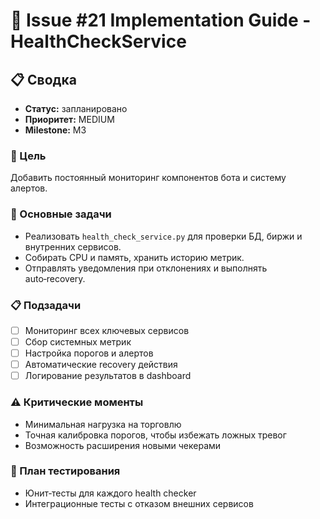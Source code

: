 # 🚀 Issue #21 Implementation Guide - HealthCheckService

## 📋 Сводка
- **Статус:** запланировано
- **Приоритет:** MEDIUM
- **Milestone:** M3

### 🎯 Цель
Добавить постоянный мониторинг компонентов бота и систему алертов.

### 🔧 Основные задачи
- Реализовать `health_check_service.py` для проверки БД, биржи и внутренних сервисов.
- Собирать CPU и память, хранить историю метрик.
- Отправлять уведомления при отклонениях и выполнять auto‑recovery.

### 📋 Подзадачи
- [ ] Мониторинг всех ключевых сервисов
- [ ] Сбор системных метрик
- [ ] Настройка порогов и алертов
- [ ] Автоматические recovery действия
- [ ] Логирование результатов в dashboard

### ⚠️ Критические моменты
- Минимальная нагрузка на торговлю
- Точная калибровка порогов, чтобы избежать ложных тревог
- Возможность расширения новыми чекерами

### 🧪 План тестирования
- Юнит‑тесты для каждого health checker
- Интеграционные тесты с отказом внешних сервисов
